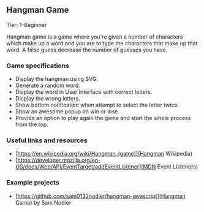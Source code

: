 ## Hangman Game

Tier: 1-Beginner

Hangman game is a game where you're given a number of characters which make up a word and you are to type
the characters that make up that word. A false guess decrease the number of guesses you have.

### Game specifications

- Display the hangman using SVG.
- Generate a random word.
- Display the word in User Interface with correct letters.
- Display the wrong letters.
- Show bottom notification when attempt to select the letter twice.
- Show an awesome popup on win or lose.
- Provide an option to play again the game and start the whole process from the top.

### Useful links and resources

- [https://en.wikipedia.org/wiki/Hangman_(game)](Hangman Wikipedia)
- [https://developer.mozilla.org/en-US/docs/Web/API/EventTarget/addEventListener](MDN Event Listeners)

### Example projects

- [https://github.com/sam0132nodier/hangman-javascript](Hangman Game) by Sam Nodier
